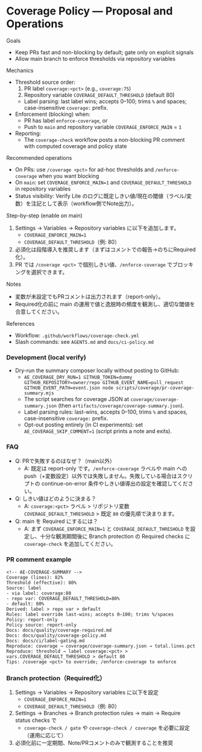 # Coverage Policy — Proposal and Operations

Goals
- Keep PRs fast and non-blocking by default; gate only on explicit signals
- Allow main branch to enforce thresholds via repository variables

Mechanics
- Threshold source order:
  1. PR label `coverage:<pct>` (e.g., `coverage:75`)
  2. Repository variable `COVERAGE_DEFAULT_THRESHOLD` (default 80)
  - Label parsing: last label wins; accepts 0–100; trims `%` and spaces; case-insensitive `coverage:` prefix.
- Enforcement (blocking) when:
  - PR has label `enforce-coverage`, or
  - Push to `main` and repository variable `COVERAGE_ENFORCE_MAIN` = `1`
- Reporting:
  - The `coverage-check` workflow posts a non-blocking PR comment with computed coverage and policy state

Recommended operations
- On PRs: use `/coverage <pct>` for ad-hoc thresholds and `/enforce-coverage` when you want blocking
- On `main`: set `COVERAGE_ENFORCE_MAIN=1` and `COVERAGE_DEFAULT_THRESHOLD` in repository variables
 - Status visibility: Verify Lite のログに既定しきい値/現在の閾値（ラベル/変数）を注記として表示（workflow側でNote出力）。

Step-by-step (enable on main)
1) Settings → Variables → Repository variables に以下を追加します。
   - `COVERAGE_ENFORCE_MAIN=1`
   - `COVERAGE_DEFAULT_THRESHOLD`（例: 80）
2) 必須化は段階導入を推奨します（まずはコメントでの報告→のちにRequired化）。
3) PR では `/coverage <pct>` で個別しきい値、`/enforce-coverage` でブロッキングを選択できます。

Notes
- 変数が未設定でもPRコメントは出力されます（report-only）。
 - Required化の前に main の運用で値と逸脱時の頻度を観測し、適切な閾値を合意してください。

References
- Workflow: `.github/workflows/coverage-check.yml`
- Slash commands: see `AGENTS.md` and `docs/ci-policy.md`

### Development (local verify)
- Dry-run the summary composer locally without posting to GitHub:
  - `AE_COVERAGE_DRY_RUN=1 GITHUB_TOKEN=dummy GITHUB_REPOSITORY=owner/repo GITHUB_EVENT_NAME=pull_request GITHUB_EVENT_PATH=event.json node scripts/coverage/pr-coverage-summary.mjs`
  - The script searches for coverage JSON at `coverage/coverage-summary.json` (then `artifacts/coverage/coverage-summary.json`).
  - Label parsing rules: last-wins, accepts 0–100, trims `%` and spaces, case-insensitive `coverage:` prefix.
  - Opt-out posting entirely (in CI experiments): set `AE_COVERAGE_SKIP_COMMENT=1` (script prints a note and exits).

### FAQ
- Q: PRで失敗するのはなぜ？（main以外）
  - A: 既定は report-only です。`/enforce-coverage` ラベルや main への push（+変数設定）以外では失敗しません。失敗している場合はスクリプトの continue-on-error 条件やしきい値導出の設定を確認してください。
- Q: しきい値はどのように決まる？
  - A: `coverage:<pct>` ラベル > リポジトリ変数 `COVERAGE_DEFAULT_THRESHOLD` > 既定 `80` の優先順で決まります。
- Q: main を Required にするには？
  - A: まず `COVERAGE_ENFORCE_MAIN=1` と `COVERAGE_DEFAULT_THRESHOLD` を設定し、十分な観測期間後に Branch protection の Required checks に `coverage-check` を追加してください。

### PR comment example
```
<!-- AE-COVERAGE-SUMMARY -->
Coverage (lines): 82%
Threshold (effective): 80%
Source: label
- via label: coverage:80
- repo var: COVERAGE_DEFAULT_THRESHOLD=80%
- default: 80%
Derived: label > repo var > default
Rules: label override last-wins; accepts 0–100; trims %/spaces
Policy: report-only
Policy source: report-only
Docs: docs/quality/coverage-required.md
Docs: docs/quality/coverage-policy.md
Docs: docs/ci/label-gating.md
Reproduce: coverage → coverage/coverage-summary.json → total.lines.pct
Reproduce: threshold → label coverage:<pct> > vars.COVERAGE_DEFAULT_THRESHOLD > default 80
Tips: /coverage <pct> to override; /enforce-coverage to enforce
```

### Branch protection（Required化）
1) Settings → Variables → Repository variables に以下を設定
   - `COVERAGE_ENFORCE_MAIN=1`
   - `COVERAGE_DEFAULT_THRESHOLD`（例: 80）
2) Settings → Branches → Branch protection rules → main → Require status checks で
   - `coverage-check / gate` や `coverage-check / coverage` を必要に設定（運用に応じて）
3) 必須化前に一定期間、Note/PRコメントのみで観測することを推奨
